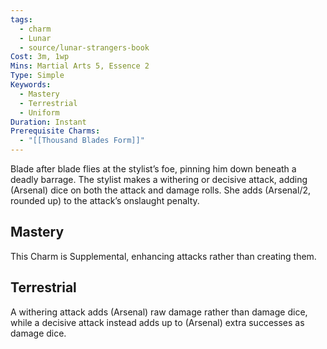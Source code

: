 ```yaml
---
tags:
  - charm
  - Lunar
  - source/lunar-strangers-book
Cost: 3m, 1wp
Mins: Martial Arts 5, Essence 2
Type: Simple
Keywords:
  - Mastery
  - Terrestrial
  - Uniform
Duration: Instant
Prerequisite Charms:
  - "[[Thousand Blades Form]]"
---
```

Blade after blade flies at the stylist’s foe, pinning him down beneath a deadly barrage.
The stylist makes a withering or decisive attack, adding (Arsenal) dice on both the attack and damage rolls. She adds (Arsenal/2, rounded up) to the attack’s onslaught penalty.

## Mastery
This Charm is Supplemental, enhancing attacks rather than creating them.

## Terrestrial
A withering attack adds (Arsenal) raw damage rather than damage dice, while a decisive attack instead adds up to (Arsenal) extra successes as damage dice.